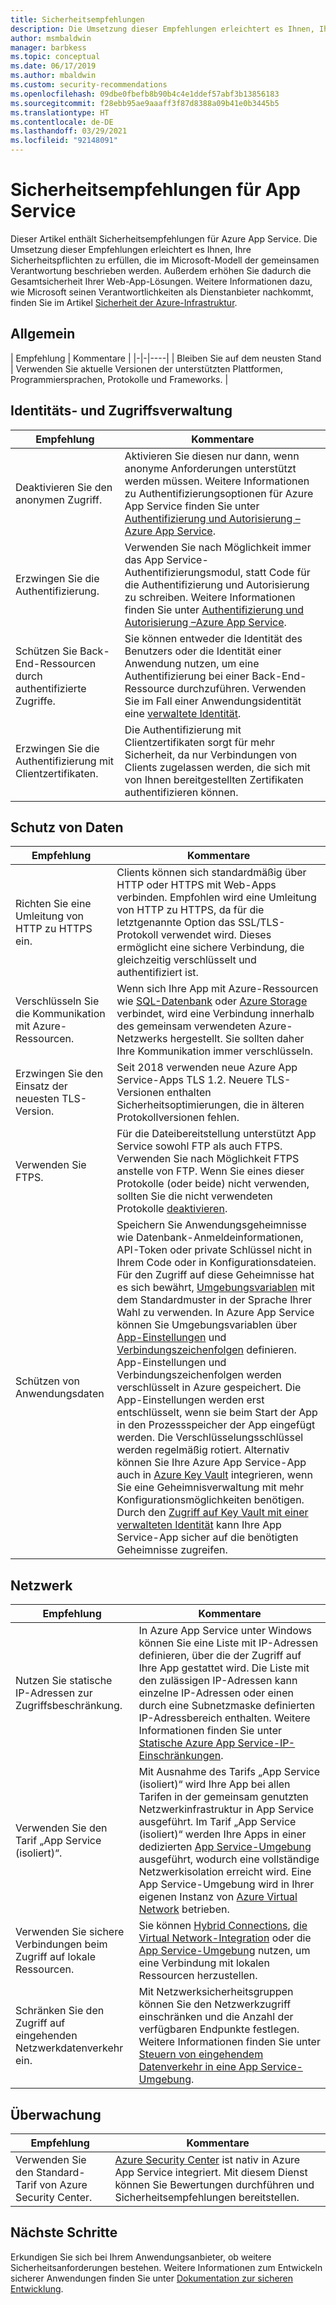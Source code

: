 ```yaml
---
title: Sicherheitsempfehlungen
description: Die Umsetzung dieser Empfehlungen erleichtert es Ihnen, Ihre Sicherheitspflichten zu erfüllen, die in unserem Modell der gemeinsamen Verantwortung dargestellt werden. Verbessern Sie die Sicherheit Ihrer App.
author: msmbaldwin
manager: barbkess
ms.topic: conceptual
ms.date: 06/17/2019
ms.author: mbaldwin
ms.custom: security-recommendations
ms.openlocfilehash: 09dbe0fbefb8b90b4c4e1ddef57abf3b13856183
ms.sourcegitcommit: f28ebb95ae9aaaff3f87d8388a09b41e0b3445b5
ms.translationtype: HT
ms.contentlocale: de-DE
ms.lasthandoff: 03/29/2021
ms.locfileid: "92148091"
---
```

# <a name="security-recommendations-for-app-service"></a>Sicherheitsempfehlungen für App Service

Dieser Artikel enthält Sicherheitsempfehlungen für Azure App Service. Die Umsetzung dieser Empfehlungen erleichtert es Ihnen, Ihre Sicherheitspflichten zu erfüllen, die im Microsoft-Modell der gemeinsamen Verantwortung beschrieben werden. Außerdem erhöhen Sie dadurch die Gesamtsicherheit Ihrer Web-App-Lösungen. Weitere Informationen dazu, wie Microsoft seinen Verantwortlichkeiten als Dienstanbieter nachkommt, finden Sie im Artikel [Sicherheit der Azure-Infrastruktur](../security/fundamentals/infrastructure.md).

## <a name="general"></a>Allgemein

| Empfehlung | Kommentare |
|-|-|----|
| Bleiben Sie auf dem neusten Stand | Verwenden Sie aktuelle Versionen der unterstützten Plattformen, Programmiersprachen, Protokolle und Frameworks. |

## <a name="identity-and-access-management"></a>Identitäts- und Zugriffsverwaltung

| Empfehlung | Kommentare |
|-|----|
| Deaktivieren Sie den anonymen Zugriff. | Aktivieren Sie diesen nur dann, wenn anonyme Anforderungen unterstützt werden müssen. Weitere Informationen zu Authentifizierungsoptionen für Azure App Service finden Sie unter [Authentifizierung und Autorisierung – Azure App Service](overview-authentication-authorization.md).|
| Erzwingen Sie die Authentifizierung. | Verwenden Sie nach Möglichkeit immer das App Service-Authentifizierungsmodul, statt Code für die Authentifizierung und Autorisierung zu schreiben. Weitere Informationen finden Sie unter [Authentifizierung und Autorisierung –Azure App Service](overview-authentication-authorization.md). |
| Schützen Sie Back-End-Ressourcen durch authentifizierte Zugriffe. | Sie können entweder die Identität des Benutzers oder die Identität einer Anwendung nutzen, um eine Authentifizierung bei einer Back-End-Ressource durchzuführen. Verwenden Sie im Fall einer Anwendungsidentität eine [verwaltete Identität](overview-managed-identity.md).
| Erzwingen Sie die Authentifizierung mit Clientzertifikaten. | Die Authentifizierung mit Clientzertifikaten sorgt für mehr Sicherheit, da nur Verbindungen von Clients zugelassen werden, die sich mit von Ihnen bereitgestellten Zertifikaten authentifizieren können. |

## <a name="data-protection"></a>Schutz von Daten

| Empfehlung | Kommentare |
|-|-|
| Richten Sie eine Umleitung von HTTP zu HTTPS ein. | Clients können sich standardmäßig über HTTP oder HTTPS mit Web-Apps verbinden. Empfohlen wird eine Umleitung von HTTP zu HTTPS, da für die letztgenannte Option das SSL/TLS-Protokoll verwendet wird. Dieses ermöglicht eine sichere Verbindung, die gleichzeitig verschlüsselt und authentifiziert ist. |
| Verschlüsseln Sie die Kommunikation mit Azure-Ressourcen. | Wenn sich Ihre App mit Azure-Ressourcen wie [SQL-Datenbank](https://azure.microsoft.com/services/sql-database/) oder [Azure Storage](../storage/index.yml) verbindet, wird eine Verbindung innerhalb des gemeinsam verwendeten Azure-Netzwerks hergestellt. Sie sollten daher Ihre Kommunikation immer verschlüsseln. |
| Erzwingen Sie den Einsatz der neuesten TLS-Version. | Seit 2018 verwenden neue Azure App Service-Apps TLS 1.2. Neuere TLS-Versionen enthalten Sicherheitsoptimierungen, die in älteren Protokollversionen fehlen. |
| Verwenden Sie FTPS. | Für die Dateibereitstellung unterstützt App Service sowohl FTP als auch FTPS. Verwenden Sie nach Möglichkeit FTPS anstelle von FTP. Wenn Sie eines dieser Protokolle (oder beide) nicht verwenden, sollten Sie die nicht verwendeten Protokolle [deaktivieren](deploy-ftp.md#enforce-ftps). |
| Schützen von Anwendungsdaten | Speichern Sie Anwendungsgeheimnisse wie Datenbank-Anmeldeinformationen, API-Token oder private Schlüssel nicht in Ihrem Code oder in Konfigurationsdateien. Für den Zugriff auf diese Geheimnisse hat es sich bewährt, [Umgebungsvariablen](https://wikipedia.org/wiki/Environment_variable) mit dem Standardmuster in der Sprache Ihrer Wahl zu verwenden. In Azure App Service können Sie Umgebungsvariablen über [App-Einstellungen](./configure-common.md) und [Verbindungszeichenfolgen](./configure-common.md) definieren. App-Einstellungen und Verbindungszeichenfolgen werden verschlüsselt in Azure gespeichert. Die App-Einstellungen werden erst entschlüsselt, wenn sie beim Start der App in den Prozessspeicher der App eingefügt werden. Die Verschlüsselungsschlüssel werden regelmäßig rotiert. Alternativ können Sie Ihre Azure App Service-App auch in [Azure Key Vault](../key-vault/index.yml) integrieren, wenn Sie eine Geheimnisverwaltung mit mehr Konfigurationsmöglichkeiten benötigen. Durch den [Zugriff auf Key Vault mit einer verwalteten Identität](../key-vault/general/tutorial-net-create-vault-azure-web-app.md) kann Ihre App Service-App sicher auf die benötigten Geheimnisse zugreifen. |

## <a name="networking"></a>Netzwerk

| Empfehlung | Kommentare |
|-|-|
| Nutzen Sie statische IP-Adressen zur Zugriffsbeschränkung. | In Azure App Service unter Windows können Sie eine Liste mit IP-Adressen definieren, über die der Zugriff auf Ihre App gestattet wird. Die Liste mit den zulässigen IP-Adressen kann einzelne IP-Adressen oder einen durch eine Subnetzmaske definierten IP-Adressbereich enthalten. Weitere Informationen finden Sie unter [Statische Azure App Service-IP-Einschränkungen](app-service-ip-restrictions.md).  |
| Verwenden Sie den Tarif „App Service (isoliert)“. | Mit Ausnahme des Tarifs „App Service (isoliert)“ wird Ihre App bei allen Tarifen in der gemeinsam genutzten Netzwerkinfrastruktur in App Service ausgeführt. Im Tarif „App Service (isoliert)“ werden Ihre Apps in einer dedizierten [App Service-Umgebung](environment/intro.md) ausgeführt, wodurch eine vollständige Netzwerkisolation erreicht wird. Eine App Service-Umgebung wird in Ihrer eigenen Instanz von [Azure Virtual Network](../virtual-network/index.yml) betrieben.|
| Verwenden Sie sichere Verbindungen beim Zugriff auf lokale Ressourcen. | Sie können [Hybrid Connections](app-service-hybrid-connections.md), [die Virtual Network-Integration](web-sites-integrate-with-vnet.md) oder die [App Service-Umgebung](environment/intro.md) nutzen, um eine Verbindung mit lokalen Ressourcen herzustellen. |
| Schränken Sie den Zugriff auf eingehenden Netzwerkdatenverkehr ein. | Mit Netzwerksicherheitsgruppen können Sie den Netzwerkzugriff einschränken und die Anzahl der verfügbaren Endpunkte festlegen. Weitere Informationen finden Sie unter [Steuern von eingehendem Datenverkehr in eine App Service-Umgebung](environment/app-service-app-service-environment-control-inbound-traffic.md). |

## <a name="monitoring"></a>Überwachung

| Empfehlung | Kommentare |
|-|-|
|Verwenden Sie den Standard-Tarif von Azure Security Center. | [Azure Security Center](../security-center/defender-for-app-service-introduction.md) ist nativ in Azure App Service integriert. Mit diesem Dienst können Sie Bewertungen durchführen und Sicherheitsempfehlungen bereitstellen. |

## <a name="next-steps"></a>Nächste Schritte

Erkundigen Sie sich bei Ihrem Anwendungsanbieter, ob weitere Sicherheitsanforderungen bestehen. Weitere Informationen zum Entwickeln sicherer Anwendungen finden Sie unter [Dokumentation zur sicheren Entwicklung](https://azure.microsoft.com/resources/develop-secure-applications-on-azure/).